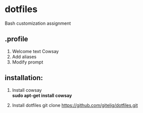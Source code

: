 # dotfiles
Bash customization assignment

## .profile
1. Welcome text Cowsay
2. Add aliases
3. Modify prompt

## installation:
1. Install cowsay   
**sudo apt-get install cowsay**


2. Install dotfiles
git clone https://github.com/gitelig/dotfiles.git
